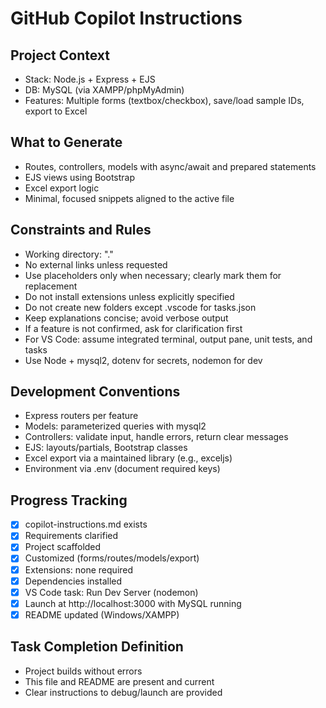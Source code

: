 # GitHub Copilot Instructions

## Project Context
- Stack: Node.js + Express + EJS
- DB: MySQL (via XAMPP/phpMyAdmin)
- Features: Multiple forms (textbox/checkbox), save/load sample IDs, export to Excel

## What to Generate
- Routes, controllers, models with async/await and prepared statements
- EJS views using Bootstrap
- Excel export logic
- Minimal, focused snippets aligned to the active file

## Constraints and Rules
- Working directory: "."
- No external links unless requested
- Use placeholders only when necessary; clearly mark them for replacement
- Do not install extensions unless explicitly specified
- Do not create new folders except .vscode for tasks.json
- Keep explanations concise; avoid verbose output
- If a feature is not confirmed, ask for clarification first
- For VS Code: assume integrated terminal, output pane, unit tests, and tasks
- Use Node + mysql2, dotenv for secrets, nodemon for dev

## Development Conventions
- Express routers per feature
- Models: parameterized queries with mysql2
- Controllers: validate input, handle errors, return clear messages
- EJS: layouts/partials, Bootstrap classes
- Excel export via a maintained library (e.g., exceljs)
- Environment via .env (document required keys)

## Progress Tracking
- [x] copilot-instructions.md exists
- [x] Requirements clarified
- [x] Project scaffolded
- [x] Customized (forms/routes/models/export)
- [x] Extensions: none required
- [x] Dependencies installed
- [x] VS Code task: Run Dev Server (nodemon)
- [x] Launch at http://localhost:3000 with MySQL running
- [x] README updated (Windows/XAMPP)

## Task Completion Definition
- Project builds without errors
- This file and README are present and current
- Clear instructions to debug/launch are provided
